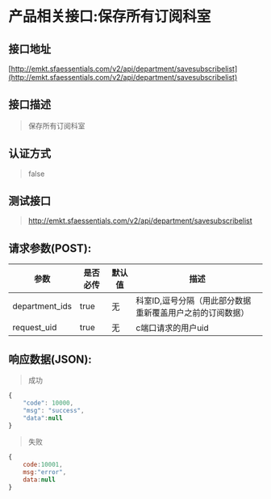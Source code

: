 # 产品相关接口:保存所有订阅科室

## 接口地址

[http://emkt.sfaessentials.com/v2/api/department/savesubscribelist](http://emkt.sfaessentials.com/v2/api/department/savesubscribelist)

## 接口描述

> 保存所有订阅科室

## 认证方式

> false

## 测试接口

> http://emkt.sfaessentials.com/v2/api/department/savesubscribelist



## 请求参数(POST):

| 参数 | 是否必传 | 默认值 |  描述 | 
| ---- | ----- | ----- | ----- | 
| department_ids | true | 无 | 科室ID,逗号分隔（用此部分数据重新覆盖用户之前的订阅数据） | 
| request_uid | true | 无 | c端口请求的用户uid | 



## 响应数据(JSON):
> 成功

```javascript
{
    "code": 10000,
    "msg": "success",
    "data":null
}
```
> 失败 

```javascript
{
    code:10001,
    msg:"error",
    data:null
}
```